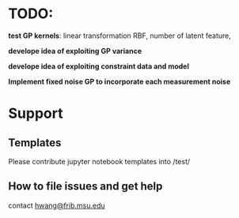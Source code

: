 # TODO:

**test GP kernels**: linear transformation RBF, number of latent feature, 

**develope idea of exploiting GP variance**

**develope idea of exploiting constraint data and model**

**Implement fixed noise GP to incorporate each measurement noise**




# Support

## Templates

Please contribute jupyter notebook templates into /test/

## How to file issues and get help

contact hwang@frib.msu.edu
